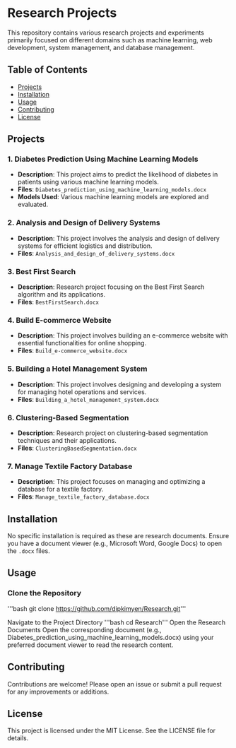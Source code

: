 # Research Projects

This repository contains various research projects and experiments primarily focused on different domains such as machine learning, web development, system management, and database management.

## Table of Contents
- [Projects](#projects)
- [Installation](#installation)
- [Usage](#usage)
- [Contributing](#contributing)
- [License](#license)

## Projects

### 1. Diabetes Prediction Using Machine Learning Models
- **Description**: This project aims to predict the likelihood of diabetes in patients using various machine learning models.
- **Files**: `Diabetes_prediction_using_machine_learning_models.docx`
- **Models Used**: Various machine learning models are explored and evaluated.

### 2. Analysis and Design of Delivery Systems
- **Description**: This project involves the analysis and design of delivery systems for efficient logistics and distribution.
- **Files**: `Analysis_and_design_of_delivery_systems.docx`

### 3. Best First Search
- **Description**: Research project focusing on the Best First Search algorithm and its applications.
- **Files**: `BestFirstSearch.docx`

### 4. Build E-commerce Website
- **Description**: This project involves building an e-commerce website with essential functionalities for online shopping.
- **Files**: `Build_e-commerce_website.docx`

### 5. Building a Hotel Management System
- **Description**: This project involves designing and developing a system for managing hotel operations and services.
- **Files**: `Building_a_hotel_management_system.docx`

### 6. Clustering-Based Segmentation
- **Description**: Research project on clustering-based segmentation techniques and their applications.
- **Files**: `ClusteringBasedSegmentation.docx`

### 7. Manage Textile Factory Database
- **Description**: This project focuses on managing and optimizing a database for a textile factory.
- **Files**: `Manage_textile_factory_database.docx`

## Installation

No specific installation is required as these are research documents. Ensure you have a document viewer (e.g., Microsoft Word, Google Docs) to open the `.docx` files.

## Usage

### Clone the Repository
'''bash
git clone https://github.com/dipkimyen/Research.git'''

Navigate to the Project Directory
'''bash
cd Research'''
Open the Research Documents
Open the corresponding document (e.g., Diabetes_prediction_using_machine_learning_models.docx) using your preferred document viewer to read the research content.

## Contributing
Contributions are welcome! Please open an issue or submit a pull request for any improvements or additions.

## License
This project is licensed under the MIT License. See the LICENSE file for details.
